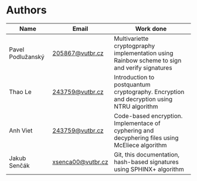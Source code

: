 # Authors

|        Name       |       Email       | Work done |
|-------------------|-------------------|-----------|
| Pavel Podlužanský | 205867@vutbr.cz   | Multivariette cryptogpraphy implementation using Rainbow scheme to sign and verify signatures |
| Thao Le           | 243759@vutbr.cz   | Introduction to postquantum cryptography. Encryption and decryption using NTRU algorithm |
| Anh Viet          | 243759@vutbr.cz   | Code-based encryption. Implementace  of cyphering and decyphering files using McEliece algorithm |
| Jakub Senčák      | xsenca00@vutbr.cz | Git, this documentation, hash-based signatures using SPHINX+ algorithm |
